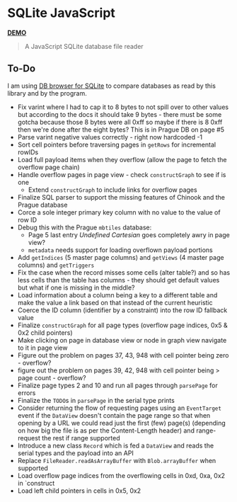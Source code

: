 # SQLite JavaScript

[**DEMO**](https://tomashubelbauer.github.io/sqlite-javascript)

> A JavaScript SQLite database file reader

## To-Do

I am using [DB browser for SQLite](https://github.com/sqlitebrowser/sqlitebrowser)
to compare databases as read by this library and by the program.

- Fix varint where I had to cap it to 8 bytes to not spill over to other values
  but according to the docs it should take 9 bytes - there must be some gotcha
  because those 8 bytes were all 0xff so maybe if there is 8 0xff then we're
  done after the eight bytes? This is in Prague DB on page #5
- Parse varint negative values correctly - right now hardcoded -1
- Sort cell pointers before traversing pages in `getRows` for incremental rowIDs
- Load full payload items when they overflow (allow the page to fetch the overflow page chain)
- Handle overflow pages in page view - check `constructGraph` to see if is one
  - Extend `constructGraph` to include links for overflow pages
- Finalize SQL parser to support the missing features of Chinook and the Prague database
- Corce a sole integer primary key column with no value to the value of row ID
- Debug this with the Prague `mbtiles` database:
  - Page 5 last entry *Undefined Cartesian* goes completely awry in page view?
  - `metadata` needs support for loading overflown payload portions
- Add `getIndices` (5 master page columns) and `getViews` (4 master page columns)
  and `getTriggers`
- Fix the case when the record misses some cells (alter table?) and so has less
  cells than the table has columns - they should get default values but what if
  one is missing in the middle?
- Load information about a column being a key to a different table and make the
  value a link based on that instead of the current heuristic
- Coerce the ID column (identifier by a constraint) into the row ID fallback value
- Finalize `constructGraph` for all page types (overflow page indices, 0x5 & 0x2 child pointers)
- Make clicking on page in database view or node in graph view navigate to it in page view
- Figure out the problem on pages 37, 43, 948 with cell pointer being zero - overflow?
- figure out the problem on pages 39, 42, 948 with cell pointer being > page count - overflow?
- Finalize page types 2 and 10 and run all pages through `parsePage` for errors
- Finalize the `TODO`s in `parsePage` in the serial type prints
- Consider returning the flow of requesting pages using an `EventTarget` event
  if the `DataView` doesn't contain the page range so that when opening by a URL
  we could read just the first (few) page(s) (depending on how big the file is
  as per the Content-Length header) and range-request the rest if range supported
- Introduce a new class `Record` which is fed a `DataView` and reads the serial
  types and the payload into an API
- Replace `FileReader.readAsArrayBuffer` with `Blob.arrayBuffer` when supported
- Load overflow page indices from the overflowing cells in 0xd, 0xa, 0x2 in `construct
- Load left child pointers in cells in 0x5, 0x2
